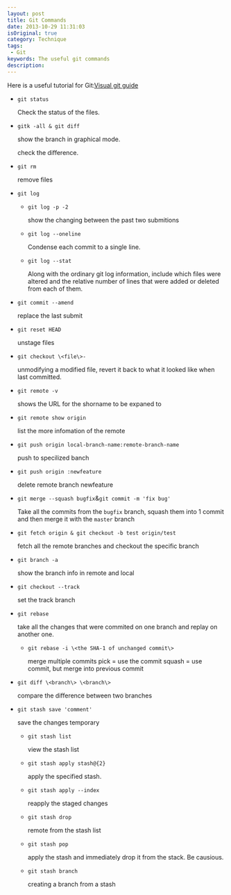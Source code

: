 ```yaml
---
layout: post
title: Git Commands 
date: 2013-10-29 11:31:03
isOriginal: true
category: Technique 
tags:
 - Git 
keywords: The useful git commands 
description: 
---
```


Here is a useful tutorial for Git:[Visual git guide][1]

* `git status` 

    Check the status of the files. 

* `gitk -all & git diff` 

    show the branch in graphical mode.

    check the difference.

* `git rm`

    remove files
    
* `git log`

    * `git log -p -2`

        show the changing between the past two submitions

    * `git log --oneline`

        Condense each commit to a single line. 

    * `git log --stat`

        Along with the ordinary git log information, include which files were altered and the relative number of lines that were added or deleted from each of them.

* `git commit --amend`

    replace the last submit

* `git reset HEAD` 

    unstage files

* `git checkout \<file\>-` 

    unmodifying a modified file, revert it back to what it looked like when last committed.

* `git remote -v`

    shows the URL for the shorname to be expaned to

* `git remote show origin`

    list the more infomation of the remote

* `git push origin local-branch-name:remote-branch-name`

    push to specilized banch 

* `git push origin :newfeature`

    delete remote branch newfeature

*   `git merge --squash bugfix`&`git commit -m 'fix bug'`

    Take all the commits from the `bugfix` branch, squash them into 1 commit and then merge it with the  `master` branch

* `git fetch origin & git checkout -b test origin/test`

    fetch all the remote branches and checkout the specific branch

* `git branch -a`

    show the branch info in remote and local

* `git checkout --track` 

    set the track branch  

* `git rebase` 

    take all the changes that were commited on one branch and replay on another one.

   * `git rebase -i \<the SHA-1 of unchanged commit\>`

      merge multiple commits
      pick = use the commit
      squash = use commit, but merge into previous commit

* `git diff \<branch\> \<branch\>`
    
    compare the difference between two branches

* `git stash save 'comment'`

    save the changes temporary

    * `git stash list`
        
        view the stash list

    * `git stash apply stash@{2}`

        apply the specified stash.    

    * `git stash apply --index`

        reapply the staged changes

    * `git stash drop` 

        remote from the stash list

    * `git stash pop`

        apply the stash and immediately drop it from the stack. Be causious.

    * `git stash branch`

        creating a branch from a stash

[1]:http://marklodato.github.io/visual-git-guide/index-en.html#reset
